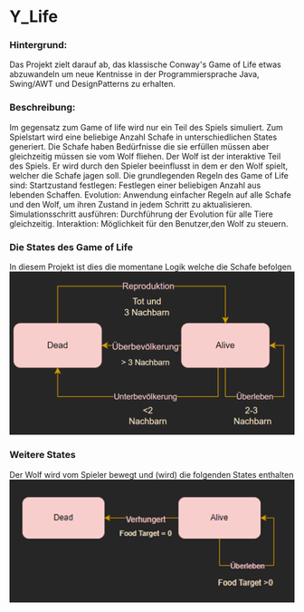 # Y_Life

### Hintergrund:
Das Projekt zielt darauf ab, das klassische Conway's Game of Life etwas abzuwandeln um neue Kentnisse in der Programmiersprache Java, Swing/AWT und DesignPatterns zu erhalten.
### Beschreibung:
Im gegensatz zum Game of life wird nur ein Teil des Spiels simuliert. Zum Spielstart wird eine beliebige Anzahl Schafe in unterschiedlichen States generiert.
Die Schafe haben Bedürfnisse die sie erfüllen müssen aber gleichzeitig müssen sie vom Wolf fliehen.
Der Wolf ist der interaktive Teil des Spiels. Er wird durch den Spieler beeinflusst in dem er den Wolf spielt, welcher die Schafe jagen soll.
Die grundlegenden Regeln des Game of Life sind:
Startzustand festlegen: Festlegen einer beliebigen Anzahl aus lebenden Schaffen.
Evolution: Anwendung einfacher Regeln auf alle Schafe und den Wolf, um ihren Zustand in jedem Schritt zu aktualisieren.
Simulationsschritt ausführen: Durchführung der Evolution für alle Tiere gleichzeitig.
Interaktion: Möglichkeit für den Benutzer,den Wolf zu steuern.

### Die States des Game of Life
In diesem Projekt ist dies die momentane Logik welche die Schafe befolgen
![img.png](img.png)

### Weitere States
Der Wolf wird vom Spieler bewegt und (wird) die folgenden States enthalten
![img_1.png](img_1.png)
